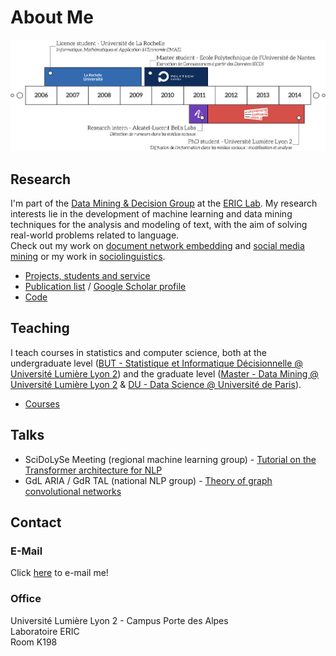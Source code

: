 # About Me

![Visual resume](assets/images/visual_resume.png)

## Research

I'm part of the [Data Mining & Decision Group](https://eric.msh-lse.fr/recherche/equipe-dmd/) at the [ERIC Lab](https://eric.msh-lse.fr). My research interests lie in the development of machine learning and data mining techniques for the analysis and modeling of text, with the aim of solving real-world problems related to language. <br>Check out my work on  [document network embedding](document_network_embedding) and [social media mining](social_media_mining) or my work in [sociolinguistics](sociolinguistics).

- [Projects, students and service](research)
- [Publication list](publications) / [Google Scholar profile](https://scholar.google.com/citations?user=mM_oO18AAAAJ)
- [Code](code)

## Teaching

I teach courses in statistics and computer science, both at the undergraduate level ([BUT - Statistique et Informatique Décisionnelle @ Université Lumière Lyon 2](https://iut.univ-lyon2.fr/formations/but/b-u-t-statistique-et-informatique-decisionnelle)) and the graduate level ([Master - Data Mining @ Université Lumière Lyon 2](https://www.univ-lyon2.fr/master-2-informatique-data-mining-data-mining-1) & [DU - Data Science @ Université de Paris](https://iutparis-seine.u-paris.fr/metiers-de-la-data/diplome-duniversite-analyste-data-science/)).

- [Courses](teaching)

## Talks

- SciDoLySe Meeting (regional machine learning group) - [Tutorial on the Transformer architecture for NLP](http://scidolyse.ens-lyon.fr/sites/default/files/2021-05/guile_small.pdf)
- GdL ARIA / GdR TAL (national NLP group) - [Theory of graph convolutional networks](http://www.asso-aria.org/gdl/2021/20210115/)

## Contact

### E-Mail

Click <a href="mailto:adrien.guille&#64;univ-lyon2.fr">here</a> to e-mail me!

### Office
Université Lumière Lyon 2 - Campus Porte des Alpes<br>Laboratoire ERIC<br>Room K198
